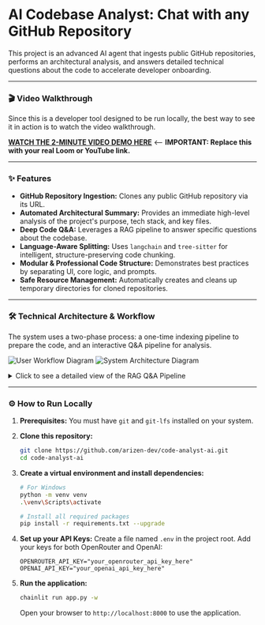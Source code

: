 # AI Codebase Analyst: Chat with any GitHub Repository

This project is an advanced AI agent that ingests public GitHub repositories, performs an architectural analysis, and answers detailed technical questions about the code to accelerate developer onboarding.

---

### 🎬 Video Walkthrough

Since this is a developer tool designed to be run locally, the best way to see it in action is to watch the video walkthrough.

[**WATCH THE 2-MINUTE VIDEO DEMO HERE**](https://www.loom.com/...)  <-- **IMPORTANT: Replace this with your real Loom or YouTube link.**

---

### ✨ Features
- **GitHub Repository Ingestion:** Clones any public GitHub repository via its URL.
- **Automated Architectural Summary:** Provides an immediate high-level analysis of the project's purpose, tech stack, and key files.
- **Deep Code Q&A:** Leverages a RAG pipeline to answer specific questions about the codebase.
- **Language-Aware Splitting:** Uses `langchain` and `tree-sitter` for intelligent, structure-preserving code chunking.
- **Modular & Professional Code Structure:** Demonstrates best practices by separating UI, core logic, and prompts.
- **Safe Resource Management:** Automatically creates and cleans up temporary directories for cloned repositories.

---

### 🛠️ Technical Architecture & Workflow

The system uses a two-phase process: a one-time indexing pipeline to prepare the code, and an interactive Q&A pipeline for analysis.

![User Workflow Diagram](diagrams/user-workflow.png)
![System Architecture Diagram](diagrams/system-architecture.png)

<details>
<summary>Click to see a detailed view of the RAG Q&A Pipeline</summary>

The core of the Q&A functionality is a Retrieval-Augmented Generation (RAG) pipeline. When a user asks a question, the system finds the most relevant code snippets from the vector store and provides them to the LLM as context to generate a precise, code-grounded answer.

![Detailed RAG Pipeline Diagram](diagrams/rag-pipeline.png)

</details>

---

### ⚙️ How to Run Locally

1.  **Prerequisites:** You must have `git` and `git-lfs` installed on your system.

2.  **Clone this repository:**
    ```bash
    git clone https://github.com/arizen-dev/code-analyst-ai.git
    cd code-analyst-ai
    ```

3.  **Create a virtual environment and install dependencies:**
    ```bash
    # For Windows
    python -m venv venv
    .\venv\Scripts\activate

    # Install all required packages
    pip install -r requirements.txt --upgrade
    ```

4.  **Set up your API Keys:**
    Create a file named `.env` in the project root. Add your keys for both OpenRouter and OpenAI:
    ```
    OPENROUTER_API_KEY="your_openrouter_api_key_here"
    OPENAI_API_KEY="your_openai_api_key_here"
    ```

5.  **Run the application:**
    ```bash
    chainlit run app.py -w
    ```
    Open your browser to `http://localhost:8000` to use the application.